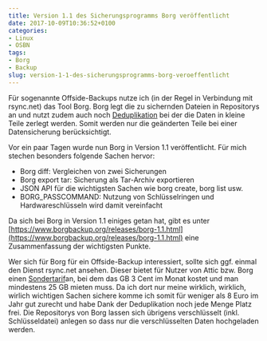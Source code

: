 ```yaml
---
title: Version 1.1 des Sicherungsprogramms Borg veröffentlicht
date: 2017-10-09T10:36:52+0100
categories:
- Linux
- OSBN
tags:
- Borg
- Backup
slug: version-1-1-des-sicherungsprogramms-borg-veroeffentlicht
---
```

Für sogenannte Offside-Backups nutze ich (in der Regel in Verbindung mit rsync.net) das Tool Borg. Borg legt die zu sichernden Dateien in Repositorys an und nutzt zudem auch noch [Deduplikation](https://de.wikipedia.org/wiki/Deduplikation) bei der die Daten in kleine Teile zerlegt werden. Somit werden nur die geänderten Teile bei einer Datensicherung berücksichtigt.

Vor ein paar Tagen wurde nun Borg in Version 1.1 veröffentlicht. Für mich stechen besonders folgende Sachen hervor:

- Borg diff: Vergleichen von zwei Sicherungen
- Borg export tar: Sicherung als Tar-Archiv exportieren
- JSON API für die wichtigsten Sachen wie borg create, borg list usw.
- BORG_PASSCOMMAND: Nutzung von Schlüsselringen und Hardwareschlüsseln wird damit vereinfacht

Da sich bei Borg in Version 1.1 einiges getan hat, gibt es unter [https://www.borgbackup.org/releases/borg-1.1.html](https://www.borgbackup.org/releases/borg-1.1.html) eine Zusammenfassung der wichtigsten Punkte.

Wer sich für Borg für ein Offside-Backup interessiert, sollte sich ggf. einmal den Dienst rsync.net ansehen. Dieser bietet für Nutzer von Attic bzw. Borg einen [Sondertarif](http://rsync.net/products/attic.html)an, bei dem das GB 3 Cent im Monat kostet und man mindestens 25 GB mieten muss. Da ich dort nur meine wirklich, wirklich, wirlich wichtigen Sachen sichere komme ich somit für weniger als 8 Euro im Jahr gut zurecht und habe Dank der Deduplikation noch jede Menge Platz frei. Die Repositorys von Borg lassen sich übrigens verschlüsselt (inkl. Schlüsseldatei) anlegen so dass nur die verschlüsselten Daten hochgeladen werden.
